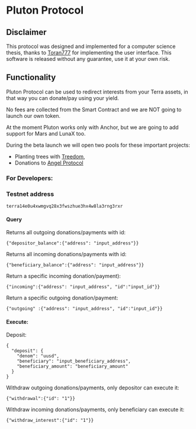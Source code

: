 # Pluton Protocol

## Disclaimer

This protocol was designed and implemented for a computer science thesis, thanks to [Toran777](https://github.com/toran777) for implementing the user interface.
This software is released without any guarantee, use it at your own risk.

## Functionality

Pluton Protocol can be used to redirect interests from your Terra assets, in that way you can donate/pay using your yield.

No fees are collected from the Smart Contract and we are NOT going to launch our own token.

At the moment Pluton works only with Anchor, but we are going to add support for Mars and LunaX too.

During the beta launch we will open two pools for these important projects:
- Planting trees with [Treedom](https://www.treedom.net/en/plant-a-tree), 
- Donations to [Angel Protocol](https://www.angelprotocol.io/) 

### For Developers:

### Testnet address

```
terra14e0u4xwmgvq28x3fwszhue3hx4w8la3rng3rxr
```
#### Query

Returns all outgoing donations/payments with id:
```
{"depositor_balance":{"address": "input_address"}}
```
Returns all incoming donations/payments with id:
 ```
{"beneficiary_balance":{"address": "input_address"}}
 ```
Return a specific incoming donation/payment):
```
{"incoming":{"address": "input_address", "id":"input_id"}}
```
Return a specific outgoing donation/payment:
```
{"outgoing" :{"address": "input_address", "id":"input_id"}}
```
#### Execute:

Deposit:
```
{
  "deposit": {
    "denom": "uusd",
    "beneficiary": "input_beneficiary_address",
    "beneficiary_amount": "beneficiary_amount"
  }
}
```
Withdraw outgoing donations/payments, only depositor can execute it:
```
{"withdrawal":{"id": "1"}}
```
Withdraw incoming donations/payments, only beneficiary can execute it:
 ``` 
{"withdraw_interest":{"id": "1"}}  
 ```
